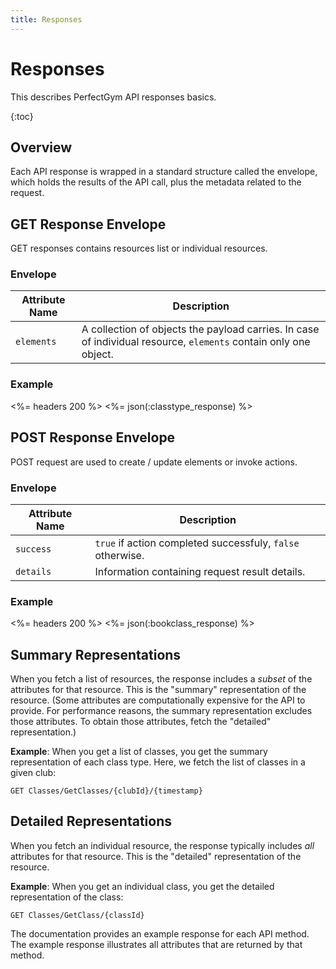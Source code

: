 ```yaml
---
title: Responses
---
```


# Responses

This describes PerfectGym API responses basics.

{:toc}



## Overview

Each API response is wrapped in a standard structure called the envelope, 
which holds the results of the API call, plus the metadata related to the request.


## GET Response Envelope

GET responses contains resources list or individual resources. 


### Envelope

Attribute Name | Description
---------------|-----------|
`elements`     | A collection of objects the payload carries. In case of individual resource, `elements` contain only one object.


### Example

<%= headers 200 %>
<%= json(:classtype_response) %>


## POST Response Envelope

POST request are used to create / update elements or invoke actions.


### Envelope

Attribute Name | Description
-----------|-----------|
`success` | `true` if action completed successfuly, `false` otherwise.
`details` | Information containing request result details.


### Example

<%= headers 200 %>
<%= json(:bookclass_response) %>


## Summary Representations

When you fetch a list of resources, the response includes a _subset_ of the
attributes for that resource. This is the "summary" representation of the
resource. (Some attributes are computationally expensive for the API to provide.
For performance reasons, the summary representation excludes those attributes.
To obtain those attributes, fetch the "detailed" representation.)

**Example**: When you get a list of classes, you get the summary
representation of each class type. Here, we fetch the list of classes
in a given club:

    GET Classes/GetClasses/{clubId}/{timestamp}



## Detailed Representations

When you fetch an individual resource, the response typically includes _all_
attributes for that resource. This is the "detailed" representation of the
resource.

**Example**: When you get an individual class, you get the detailed
representation of the class:

    GET Classes/GetClass/{classId}

The documentation provides an example response for each API method. The example
response illustrates all attributes that are returned by that method.
